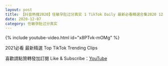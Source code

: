 ```yaml
---
layout: post
title: 【抖音熱搜2020】任敏孕肚过分真实 1 TikTok Daily 最新必看精選合集2020 12 07
date: 2020-12-07
category: 任敏孕肚过分真实
---
```


{% include youtube-video.html id="x8PTvk-mOMg" %}

2021必看 最新精選 Top TikTok Trending Clips

喜歡請點贊轉發加訂閱 Like & Subscribe：[YouTube](https://www.youtube.com/channel/UCAoR7VcanIPd04uEq_GIylA/videos)

